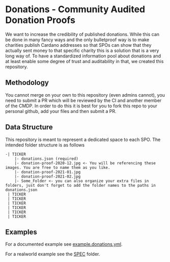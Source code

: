 # Donations - Community Audited Donation Proofs

We want to increase the credibility of published donations. While this can be done in many fancy ways and the only bulletproof way is to make charities publish Cardano addresses so that SPOs can show that they actually sent money to that specific charity this is a solution that is a very long way of. To have a standardized information pool about donations and at least enable some degree of trust and auditability in that, we created this repository.

## Methodology

You cannot merge on your own to this repository (even admins cannot), you need to submit a PR which will be reviewed by the CI and another member of the CMDP. In order to do this it is best for you to fork this repo to your personal github, add your files and then submit a PR.

## Data Structure

This repository is meant to represent a dedicated space to each SPO. The intended folder structure is as follows

```
-| TICKER
    |- donations.json (required)
    |- donation-proof-2020-12.jpg <- You will be referencing these images. You are free to name them as you like.
    |- donation-proof-2021-01.jpg
    |- donation-proof-2021-02.jpg
    |- Some_Folder <- you can also organize your extra files in folders, just don't forget to add the folder names to the paths in donations.json
 | TICKER
 | TICKER
 | TICKER
 | TICKER
 | TICKER
 | TICKER
```

## Examples

For a documented example see [example.donations.yml]().

For a realworld example see the [SPEC]() folder.

